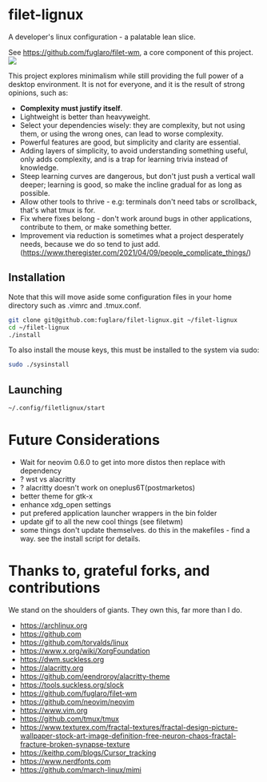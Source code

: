 # filet-lignux

A developer's linux configuration - a palatable lean slice.

See https://github.com/fuglaro/filet-wm, a core component of this project.
![](https://raw.githubusercontent.com/fuglaro/filet-wm/main/filetwm-demo.gif)

This project explores minimalism while still providing the full power of a desktop environment. It is not for everyone, and it is the result of strong opinions, such as:
* **Complexity must justify itself**.
* Lightweight is better than heavyweight.
* Select your dependencies wisely: they are complexity, but not using them, or using the wrong ones, can lead to worse complexity.
* Powerful features are good, but simplicity and clarity are essential.
* Adding layers of simplicity, to avoid understanding something useful, only adds complexity, and is a trap for learning trivia instead of knowledge.
* Steep learning curves are dangerous, but don't just push a vertical wall deeper; learning is good, so make the incline gradual for as long as possible.
* Allow other tools to thrive - e.g: terminals don't need tabs or scrollback, that's what tmux is for.
* Fix where fixes belong - don't work around bugs in other applications, contribute to them, or make something better.
* Improvement via reduction is sometimes what a project desperately needs, because we do so tend to just add. (https://www.theregister.com/2021/04/09/people_complicate_things/)

## Installation

Note that this will move aside some configuration files in your home
directory such as .vimrc and .tmux.conf.

```bash
git clone git@github.com:fuglaro/filet-lignux.git ~/filet-lignux
cd ~/filet-lignux
./install
```

To also install the mouse keys, this must be installed to the system via sudo:

```bash
sudo ./sysinstall
```
## Launching

```bash
~/.config/filetlignux/start
```

# Future Considerations
* Wait for neovim 0.6.0 to get into more distos then replace with dependency
* ? wst vs alacritty
* ? alacritty doesn't work on oneplus6T(postmarketos)
* better theme for gtk-x
* enhance xdg_open settings
* put prefered application launcher wrappers in the bin folder
* update gif to all the new cool things (see filetwm)
* some things don't update themselves. do this in the makefiles - find a way. see the install script for details.

# Thanks to, grateful forks, and contributions

We stand on the shoulders of giants. They own this, far more than I do.

* https://archlinux.org
* https://github.com
* https://github.com/torvalds/linux
* https://www.x.org/wiki/XorgFoundation
* https://dwm.suckless.org
* https://alacritty.org
* https://github.com/eendroroy/alacritty-theme
* https://tools.suckless.org/slock
* https://github.com/fuglaro/filet-wm
* https://github.com/neovim/neovim
* https://www.vim.org
* https://github.com/tmux/tmux
* https://www.texturex.com/fractal-textures/fractal-design-picture-wallpaper-stock-art-image-definition-free-neuron-chaos-fractal-fracture-broken-synapse-texture
* https://keithp.com/blogs/Cursor_tracking
* https://www.nerdfonts.com
* https://github.com/march-linux/mimi
